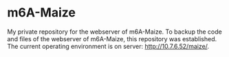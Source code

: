 # m6A-Maize
My private repository for the webserver of m6A-Maize.
To backup the code and files of the webserver of m6A-Maize, this repository was established. The current operating environment is on server: http://10.7.6.52/maize/.
